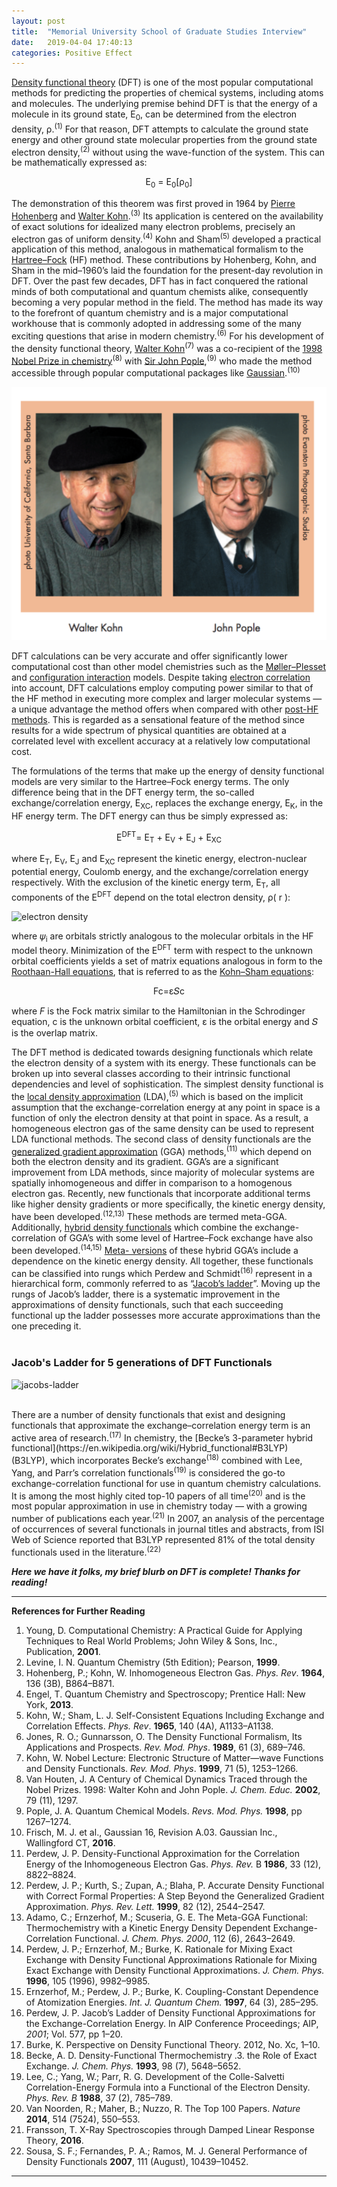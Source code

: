 ```yaml
---
layout: post
title:  "Memorial University School of Graduate Studies Interview"
date:   2019-04-04 17:40:13
categories: Positive Effect
---
```





[Density functional theory](https://en.wikipedia.org/wiki/Density_functional_theory) (DFT) is one of the most popular computational methods for predicting the properties of chemical systems, including atoms and molecules. The underlying premise behind DFT is that the energy of a molecule in its ground state, E<sub>0</sub>, can be determined from the electron density, ρ.<sup>(1)</sup> For that reason, DFT attempts to calculate the ground state energy and other ground state molecular properties from the ground state electron density,<sup>(2)</sup> without using the wave-function of the system. This can be mathematically expressed as:  

<p align="center">
E<sub>0</sub> = E<sub>0</sub>[ρ<sub>0</sub>]
</p>


The demonstration of this theorem was first proved in 1964 by [Pierre Hohenberg](https://en.wikipedia.org/wiki/Pierre_Hohenberg) and [Walter Kohn](https://en.wikipedia.org/wiki/Walter_Kohn).<sup>(3)</sup> Its application is centered on the availability of exact solutions for idealized many electron problems, precisely an electron gas of uniform density.<sup>(4)</sup> Kohn and Sham<sup>(5)</sup> developed a practical application of this method, analogous in mathematical formalism to the [Hartree–Fock](https://en.wikipedia.org/wiki/Hartree%E2%80%93Fock_method) (HF) method. These contributions by Hohenberg, Kohn, and Sham in the mid–1960’s laid the foundation for the present-day revolution in DFT. Over the past few decades, DFT has in fact conquered the rational minds of both computational and quantum chemists alike, consequently becoming a very popular method in the field. The method has made its way to the forefront of quantum chemistry and is a major computational workhouse that is commonly adopted in addressing some of the many exciting questions that arise in modern chemistry.<sup>(6)</sup> For his development of the density functional theory, [Walter Kohn](https://en.wikipedia.org/wiki/Walter_Kohn)<sup>(7)</sup> was a co-recipient of the [1998 Nobel Prize in chemistry](https://www.nobelprize.org/nobel_prizes/chemistry/laureates/1998/)<sup>(8)</sup> with [Sir John Pople](https://en.wikipedia.org/wiki/John_Pople),<sup>(9)</sup> who made the method accessible through popular computational packages like [Gaussian](http://gaussian.com/).<sup>(10)</sup>

![1998 Nobel Prize in Chemistry](../images/nobel-prize_1998.png)

DFT calculations can be very accurate and offer significantly lower computational cost than other model chemistries such as the [Møller–Plesset](https://en.wikipedia.org/wiki/M%C3%B8ller%E2%80%93Plesset_perturbation_theory) and [configuration interaction](https://en.wikipedia.org/wiki/Configuration_interaction) models. Despite taking [electron correlation](https://en.wikipedia.org/wiki/Electronic_correlation) into account, DFT calculations employ computing power similar to that of the HF method in executing more complex and larger molecular systems — a unique advantage the method offers when compared with other [post-HF methods](https://en.wikipedia.org/wiki/Post-Hartree%E2%80%93Fock). This is regarded as a sensational feature of the method since results for a wide spectrum of physical quantities are obtained at a correlated level with excellent accuracy at a relatively low computational cost.

The formulations of the terms that make up the energy of density functional models are very similar to the Hartree–Fock energy terms. The only difference being that in the DFT energy term, the so-called exchange/correlation energy, E<sub>XC</sub>, replaces the exchange energy, E<sub>K</sub>, in the HF energy term. The DFT energy can thus be simply expressed as: 

<p align="center">
E<sup>DFT</sup>= E<sub>T</sub> + E<sub>V</sub> + E<sub>J</sub> + E<sub>XC</sub>
</p>

where E<sub>T</sub>, E<sub>V</sub>, E<sub>J</sub> and E<sub>XC</sub> represent the kinetic energy, electron-nuclear potential energy, Coulomb energy, and the exchange/correlation energy respectively. With the exclusion of the kinetic energy term, E<sub>T</sub>, all components of the E<sup>DFT</sup> depend on the total electron density, ρ( r ):

![electron density](../../images/e-density.png)

where 𝜓<sub>i</sub> are orbitals strictly analogous to the molecular orbitals in the HF model theory. Minimization of the E<sup>DFT</sup> term with respect to the unknown orbital coefficients yields a set of matrix equations analogous in form to the [Roothaan-Hall equations](https://en.wikipedia.org/wiki/Roothaan_equations), that is referred to as the [Kohn–Sham equations](https://en.wikipedia.org/wiki/Kohn%E2%80%93Sham_equations): 

<p align="center">
Fc=ε𝑆c
</p>

where *F* is the Fock matrix similar to the Hamiltonian in the Schrodinger equation, c is the unknown orbital coefficient, ε is the orbital energy and 𝑆 is the overlap matrix.

The DFT method is dedicated towards designing functionals which relate the electron density of a system with its energy. These functionals can be broken up into several classes according to their intrinsic functional dependencies and level of sophistication. The simplest density functional is the [local density approximation](https://en.wikipedia.org/wiki/Local-density_approximation) (LDA),<sup>(5)</sup> which is based on the implicit assumption that the exchange-correlation energy at any point in space is a function of only the electron density at that point in space. As a result, a homogeneous electron gas of the same density can be used to represent LDA functional methods. The second class of density functionals are the [generalized gradient approximation](https://en.wikipedia.org/w/index.php?title=Generalized_gradient_approximation&redirect=no) (GGA) methods,<sup>(11)</sup> which depend on both the electron density and its gradient. GGA’s are a significant improvement from LDA methods, since majority of molecular systems are spatially inhomogeneous and differ in comparison to a homogenous electron gas. Recently, new functionals that incorporate additional terms like higher density gradients or more specifically, the kinetic energy density, have been developed.<sup>(12,13)</sup> These methods are termed meta-GGA. Additionally, [hybrid density functionals](https://en.wikipedia.org/wiki/Hybrid_functional) which combine the exchange-correlation of GGA’s with some level of Hartree–Fock exchange have also been developed.<sup>(14,15)</sup> [Meta- versions](https://en.wikipedia.org/wiki/Hybrid_functional#Meta_hybrid_GGA) of these hybrid GGA’s include a dependence on the kinetic energy density. All together, these functionals can be classified into rungs which Perdew and Schmidt<sup>(16)</sup> represent in a hierarchical form, commonly referred to as “[Jacob’s ladder](https://aip.scitation.org/doi/10.1063/1.1390175)”. Moving up the rungs of Jacob’s ladder, there is a systematic improvement in the approximations of density functionals, such that each succeeding functional up the ladder possesses more accurate approximations than the one preceding it. <br />
<br />

### Jacob's Ladder for 5 generations of DFT Functionals

![jacobs-ladder](../../images/jacobs-ladder.png)

<br />
There are a number of density functionals that exist and designing functionals that approximate the exchange–correlation energy term is an active area of research.<sup>(17)</sup> In chemistry, the [Becke’s 3-parameter hybrid functional](https://en.wikipedia.org/wiki/Hybrid_functional#B3LYP) (B3LYP), which incorporates Becke’s exchange<sup>(18)</sup> combined with Lee, Yang, and Parr’s correlation functionals<sup>(19)</sup> is considered the go-to exchange-correlation functional for use in quantum chemistry calculations. It is among the most highly cited top-10 papers of all time<sup>(20)</sup> and is the most popular approximation in use in chemistry today — with a growing number of publications each year.<sup>(21)</sup> In 2007, an analysis of the percentage of occurrences of several functionals in journal titles and abstracts, from ISI Web of Science reported that B3LYP represented 81% of the total density functionals used in the literature.<sup>(22)</sup>



***Here we have it folks, my brief blurb on DFT is complete! Thanks for reading!***

----------


**References for Further Reading** 

1.  Young, D. Computational Chemistry: A Practical Guide for Applying Techniques to Real World Problems; John Wiley & Sons, Inc., Publication, **2001**.
2. Levine, I. N. Quantum Chemistry (5th Edition); Pearson, **1999**.
3. Hohenberg, P.; Kohn, W. Inhomogeneous Electron Gas. *Phys. Rev*. **1964**, 136 (3B), B864–B871.
4. Engel, T. Quantum Chemistry and Spectroscopy; Prentice Hall: New York, **2013**.
5.  Kohn, W.; Sham, L. J. Self-Consistent Equations Including Exchange and Correlation Effects. *Phys. Rev*. **1965**, 140 (4A), A1133–A1138.
6.  Jones, R. O.; Gunnarsson, O. The Density Functional Formalism, Its Applications and Prospects. *Rev. Mod. Phys*. **1989**, 61 (3), 689–746.
7. Kohn, W. Nobel Lecture: Electronic Structure of Matter—wave Functions and Density Functionals. *Rev. Mod. Phys*. **1999**, 71 (5), 1253–1266.
8. Van Houten, J. A Century of Chemical Dynamics Traced through the Nobel Prizes. 1998: Walter Kohn and John Pople. *J. Chem. Educ.* **2002**, 79 (11), 1297.
9. Pople, J. A. Quantum Chemical Models. *Revs. Mod. Phys.* **1998**, pp 1267–1274.  
10.  Frisch, M. J. et al., Gaussian 16, Revision A.03. Gaussian Inc., Wallingford CT, **2016**.   
11.  Perdew, J. P. Density-Functional Approximation for the Correlation Energy of the Inhomogeneous Electron Gas. *Phys. Rev.* B **1986**, 33 (12), 8822–8824.   
12.  Perdew, J. P.; Kurth, S.; Zupan, A.; Blaha, P. Accurate Density Functional with Correct Formal Properties: A Step Beyond the Generalized Gradient Approximation. *Phys. Rev. Lett.* **1999**, 82 (12), 2544–2547.   
13.  Adamo, C.; Ernzerhof, M.; Scuseria, G. E. The Meta-GGA Functional: Thermochemistry with a Kinetic Energy Density Dependent Exchange-Correlation Functional. *J. Chem. Phys.* *2000*, 112 (6), 2643–2649.   
14.  Perdew, J. P.; Ernzerhof, M.; Burke, K. Rationale for Mixing Exact Exchange with Density Functional Approximations Rationale for Mixing Exact Exchange with Density Functional Approximations. *J. Chem. Phys.* **1996**, 105 (1996), 9982–9985. 
15. Ernzerhof, M.; Perdew, J. P.; Burke, K. Coupling-Constant Dependence of Atomization Energies. *Int. J. Quantum Chem.* **1997**, 64 (3), 285–295.
16. Perdew, J. P. Jacob’s Ladder of Density Functional Approximations for the Exchange-Correlation Energy. In AIP Conference Proceedings; AIP, *2001*; Vol. 577, pp 1–20.    
17.  Burke, K. Perspective on Density Functional Theory. 2012, No. Xc, 1–10.   
18. Becke, A. D. Density-Functional Thermochemistry .3. the Role of Exact Exchange. *J. Chem. Phys.* **1993**, 98 (7), 5648–5652.   
19.  Lee, C.; Yang, W.; Parr, R. G. Development of the Colle-Salvetti Correlation-Energy Formula into a Functional of the Electron Density. *Phys. Rev. B* **1988**, 37 (2), 785–789.   
20.  Van Noorden, R.; Maher, B.; Nuzzo, R. The Top 100 Papers. *Nature* **2014**, 514 (7524), 550–553.   
21. Fransson, T. X-Ray Spectroscopies through Damped Linear Response Theory, **2016**.  
22.  Sousa, S. F.; Fernandes, P. A.; Ramos, M. J. General Performance of Density Functionals **2007**, 111 (August), 10439–10452.

----------





 
